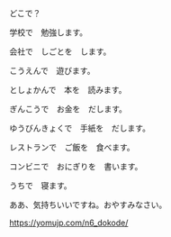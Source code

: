 どこで？

学校で　勉強します。

会社で　しごとを　します。

こうえんで　遊びます。

としょかんで　本を　読みます。

ぎんこうで　お金を　だします。

ゆうびんきょくで　手紙を　だします。

レストランで　ご飯を　食べます。

コンビニで　おにぎりを　書います。

うちで　寝ます。

ああ、気持ちいいですね。おやすみなさい。

https://yomujp.com/n6_dokode/